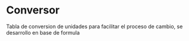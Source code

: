 # Conversor

Tabla de conversion de unidades para facilitar el proceso de cambio, se desarrollo en base de formula